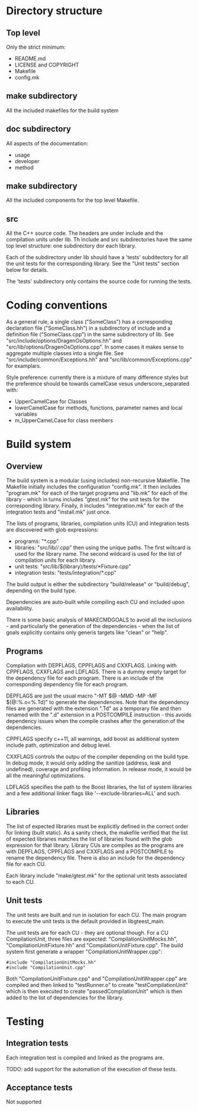 
# Directory structure

## Top level

Only the strict minimum:

* README.md
* LICENSE and COPYRIGHT
* Makefile
* config.mk

## make subdirectory

All the included makefiles for the build system

## doc subdirectory

All aspects of the documentation:

* usage
* developer
* method

## make subdirectory

All the included components for the top level Makefile.

## src

All the C++ source code. The headers are under include and the compilation units under lib.
Th include and src subdirectories have the same top level structure: one subdirectory dor each
library.

Each of the subdirectory under lib should have a 'tests' subditectory for all the unit
tests for the corresponding library. See the "Unit tests" section below for details.

The 'tests' subdirectory only contains the source code for running the tests.

# Coding conventions

As a general rule, a single class ("SomeClass") has a corresponding declaration file ("SomeClass.hh")
in a subdirectory of include and a definition file ("SomeClass.cpp") in the same subdirectory of lib.
See "src/include/options/DragenOsOptions.hh" and "src/lib/options/DragenOsOptions.cpp".
In some cases it makes sense to aggregate multiple classes into a single file.
See "src/include/common/Exceptions.hh" and "src/lib/common/Exceptions.cpp" for examplars.

Style preference: currently there is a mixture of many difference styles but
the preference should be towards camelCase vesus underscore_separated with:
* UpperCamelCase for Classes
* lowerCamelCase for methods, functions, parameter names and local variables
* m_UpperCameLCase for class members

# Build system

## Overview

The build system is a modular (using includes) non-recursive Makefile.
The Makefile initially includes the configuration "config.mk". It then includes "program.mk" for each of
the target programs and "lib.mk" for each of the library - which in turns includes "gtest.mk" for the unit
tests for the corresponding library. Finally, it includes "integration.mk" for each of the integration
tests and "install.mk" just once.

The lists of programs, libraries, compilation units (CU) and integration tests are discovered with glob expressions:

* programs: "*.cpp"
* libraries: "src/lib/*/*.cpp" then using the unique paths. The first wiltcard is used for the library name. The
  second wildcard is used for the list of compilation units for each library.
* unit tests: "src/lib/$(library)/tests/*Fixture.cpp"
* integration tests: "tests/integration/*.cpp"

The build output is either the subdirectory "build/release" or "build/debug", depending on the build type.

Dependencies are auto-built while compiling each CU and included upon availability.

There is some basic analysis of MAKECMDGOALS to avoid all the inclusions - and particularly the generation of
the dependencies - when the list of goals explicitly contains only generis targets like "clean" or "help".

## Programs

Compilation with DEPFLAGS, CPPFLAGS and CXXFLAGS. Linking with CPPFLAGS, CXXFLAGS and LDFLAGS. There is a dummy
empty target for the dependency file for each program.  There is an include of the corresponding dependency file
for each program.

DEPFLAGS are just the usual macro "-MT $@ -MMD -MP -MF $(@:%.o=%.Td)" to generate the dependencies. Note that
the dependency files are generated with the extension ".Td" as a temporary file and then renamed with the ".d"
extension in a POSTCOMPILE instruction - this avoids dependency issues when the compile crashes after the
generation of the dependencies.

CPPFLAGS specify c++11, all warnings, add boost as additional system include path, optimization and debug level.

CXXFLAGS controls the outpu of the compiler depending on the build type. In debug mode, it would only adding the 
sanitize (address, leak and undefined), coverage and profiling information. In release mode, it would be all the
meaningful optimizations.

LDFLAGS specifies the path to the Boost libraries, the list of system libraries and a few additional linker
flags like '--exclude-libraries=ALL' and such.

## Libraries

The list of expected libraries must be explicitly defined in the correct order for linking (built static). As
a sanity check, the makefile verified that the list of expected libraries matches the list of libraries found
with the glob expression for that library. Library CUs are compiles as the programs are with DEPFLAGS, CPPFLAGS
and CXXFLAGS and a POSTCOMPILE to rename the dependency file. There is also an include for the dependency file
for each CU.

Each library include "make/gtest.mk" for the optional unit tests associated to each CU.

## Unit tests

The unit tests are built and run in isolation for each CU. The main program to execute the unit tests is 
the default provided in libgteest_main.

The unit tests are for each CU - they are optional though. For a CU CompilationUnit, three files are expected:
"CompilationUnitMocks.hh", "CompilationUnitFixture.hh" and "CompilationUnitFixture.cpp". The build system first
generate a wrapper "CompilationUnitWrapper.cpp":

    #include "CompilationUnitMocks.hh"
    #include "CompilationUnit.cpp"

Both "CompilationUnitFixture.cpp" and "CompilationUnitWrapper.cpp" are compiled and then linked to "testRunner.o"
to create "testCompilationUnit" which is then executed to create "passedCompilationUnit" which is then added to 
the list of dependencies for the library.

# Testing

## Integration tests

Each integration test is compiled and linked as the programs are. 

TODO: add support for the automation of the execution of these tests.

## Acceptance tests

Not supported

